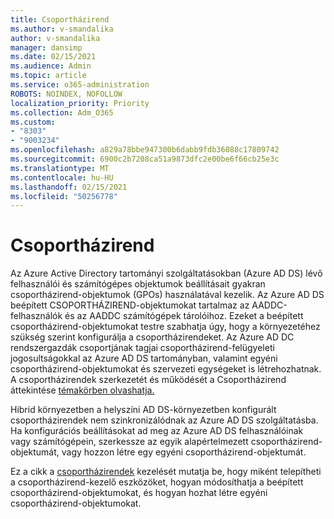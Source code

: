```yaml
---
title: Csoportházirend
ms.author: v-smandalika
author: v-smandalika
manager: dansimp
ms.date: 02/15/2021
ms.audience: Admin
ms.topic: article
ms.service: o365-administration
ROBOTS: NOINDEX, NOFOLLOW
localization_priority: Priority
ms.collection: Adm_O365
ms.custom:
- "8303"
- "9003234"
ms.openlocfilehash: a829a78bbe947300b6dabb9fdb36088c17809742
ms.sourcegitcommit: 6900c2b7208ca51a9873dfc2e00be6f66cb25e3c
ms.translationtype: MT
ms.contentlocale: hu-HU
ms.lasthandoff: 02/15/2021
ms.locfileid: "50256778"
---
```

# <a name="group-policy"></a>Csoportházirend

Az Azure Active Directory tartományi szolgáltatásokban (Azure AD DS) lévő felhasználói és számítógépes objektumok beállításait gyakran csoportházirend-objektumok (GPOs) használatával kezelik. Az Azure AD DS beépített CSOPORTHÁZIREND-objektumokat tartalmaz az AADDC-felhasználók és az AADDC számítógépek tárolóihoz. Ezeket a beépített csoportházirend-objektumokat testre szabhatja úgy, hogy a környezetéhez szükség szerint konfigurálja a csoportházirendeket. Az Azure AD DC rendszergazdák csoportjának tagjai csoportházirend-felügyeleti jogosultságokkal az Azure AD DS tartományban, valamint egyéni csoportházirend-objektumokat és szervezeti egységeket is létrehozhatnak. A csoportházirendek szerkezetét és működését a Csoportházirend áttekintése [témakörben olvashatja.](https://docs.microsoft.com/previous-versions/windows/it-pro/windows-server-2012-R2-and-2012/hh831791(v=ws.11))

Hibrid környezetben a helyszíni AD DS-környezetben konfigurált csoportházirendek nem szinkronizálódnak az Azure AD DS szolgáltatásba. Ha konfigurációs beállításokat ad meg az Azure AD DS felhasználóinak vagy számítógépein, szerkessze az egyik alapértelmezett csoportházirend-objektumát, vagy hozzon létre egy egyéni csoportházirend-objektumát.

Ez a cikk a [csoportházirendek](https://docs.microsoft.com/azure/active-directory-domain-services/manage-group-policy) kezelését mutatja be, hogy miként telepítheti a csoportházirend-kezelő eszközöket, hogyan módosíthatja a beépített csoportházirend-objektumokat, és hogyan hozhat létre egyéni csoportházirend-objektumokat.



